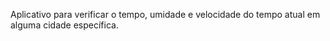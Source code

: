Aplicativo para verificar o tempo, umidade e velocidade do tempo atual em alguma cidade específica. 

